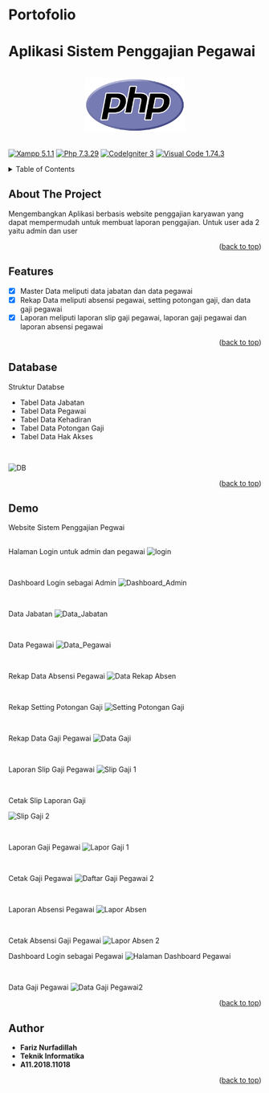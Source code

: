# Portofolio
# Aplikasi Sistem Penggajian Pegawai 

<br>

<div align="center">
    <a href=""><img src="/Images/php.png" width="200" hegiht="200" alt="Udinus" title="Optional title"></a>
</div>
<a name="readme-top"></a>
<br>

[![Xampp 5.1.1](https://img.shields.io/badge/xampp-5.1.1-orange.svg)]()
[![Php 7.3.29](https://img.shields.io/badge/php-7.3.29-blue.svg)]()
[![CodeIgniter 3](https://img.shields.io/badge/codeigniter-3-lightsalmon.svg)]()
[![Visual Code 1.74.3](https://img.shields.io/badge/visualcode-1.74.3-blue.svg)]()

<!-- TABLE OF CONTENTS -->
<details>
  <summary>Table of Contents</summary>
  <ol>
    <li><a href="#about-the-project">About The Project</a></li>
    <li><a href="#features">Features</a></li>
    <li><a href="#database"> Database </a></li> 
    <li><a href="#demo">Demo</a></li>
    <li><a href="#author">Author</a></li>
  </ol>
</details>

<!-- ABOUT THE PROJECT -->
## About The Project
Mengembangkan Aplikasi berbasis website penggajian karyawan yang dapat mempermudah untuk membuat laporan penggajian. Untuk user ada 2 yaitu admin dan user

<p align="right">(<a href="#readme-top">back to top</a>)</p>

<!-- FEATURES -->
## Features
- [x] Master Data meliputi data jabatan dan data pegawai
- [x] Rekap Data meliputi absensi pegawai, setting potongan gaji, dan data gaji pegawai
- [x] Laporan meliputi laporan slip gaji pegawai, laporan gaji pegawai dan laporan absensi pegawai

<p align="right">(<a href="#readme-top">back to top</a>)</p>

## Database
Struktur Databse

* Tabel Data Jabatan
* Tabel Data Pegawai
* Tabel Data Kehadiran
* Tabel Data Potongan Gaji
* Tabel Data Hak Akses

<br>

![DB](https://user-images.githubusercontent.com/87837561/212536711-78858bc9-cc6b-49f5-84d6-01e265aca5b9.png)


<p align="right">(<a href="#readme-top">back to top</a>)</p>

<!-- DEMO -->
## Demo

Website Sistem Penggajian Pegwai  
<br>

Halaman Login untuk admin dan pegawai
![login](https://user-images.githubusercontent.com/87837561/212535113-5ddc1835-c10d-4f66-a229-6f676c399c54.png)

<br>

Dashboard Login sebagai Admin
![Dashboard_Admin](https://user-images.githubusercontent.com/87837561/212535215-c577717e-6b7b-4cc7-823f-a2b31ff4aa2e.png)

<br>

Data Jabatan
![Data_Jabatan](https://user-images.githubusercontent.com/87837561/212535260-75d63ab7-13e6-4c4f-9212-b716b3abc7ad.png)

<br>

Data Pegawai
![Data_Pegawai](https://user-images.githubusercontent.com/87837561/212535274-b7804de1-1a3a-499e-b29f-df06a10ee7ce.png)

<br>

Rekap Data Absensi Pegawai
![Data Rekap Absen](https://user-images.githubusercontent.com/87837561/212535338-ca43f4d8-476f-45fc-95e0-599de4317f8a.png)

<br>

Rekap Setting Potongan Gaji
![Setting Potongan Gaji](https://user-images.githubusercontent.com/87837561/212535353-d0cfcfea-bb3e-4917-9911-e41913365e5e.png)

<br>

Rekap Data Gaji Pegawai
![Data Gaji](https://user-images.githubusercontent.com/87837561/212535387-101892ac-fb7f-4a24-93fe-25d39f8f69ad.png)

<br>

Laporan Slip Gaji Pegawai
![Slip Gaji 1](https://user-images.githubusercontent.com/87837561/212535410-9fbb589f-48fc-457b-bb1c-fc84cee8db84.png)

<br>

Cetak Slip Laporan Gaji

![Slip Gaji 2](https://user-images.githubusercontent.com/87837561/212535411-828a24b3-79ea-45fb-9894-30beb5dc3aae.png)

<br>

Laporan Gaji Pegawai
![Lapor Gaji 1](https://user-images.githubusercontent.com/87837561/212535460-03d5e83a-f2b0-47e7-8f54-0961d4b2f853.png)

<br>

Cetak Gaji Pegawai
![Daftar Gaji Pegawai 2](https://user-images.githubusercontent.com/87837561/212536540-a887b5c7-42e9-4c5c-b10e-945cd3b2ef7b.png)


<br>

Laporan Absensi Pegawai
![Lapor Absen](https://user-images.githubusercontent.com/87837561/212535577-aad7dba7-8e30-423c-8f9e-9af7ed372e33.png)

<br>

Cetak Absensi Gaji Pegawai
![Lapor Absen 2](https://user-images.githubusercontent.com/87837561/212535583-7d4408e2-2443-4e5e-9b5b-74f6797f2a56.png)

Dashboard Login sebagai Pegawai
![Halaman Dashboard Pegawai](https://user-images.githubusercontent.com/87837561/212535222-29c500c8-7458-42c1-8ade-a9122bf1ec80.png)

<br>

Data Gaji Pegawai
![Data Gaji Pegawai2](https://user-images.githubusercontent.com/87837561/212536105-bc8cc828-9644-460a-bcea-4c8323440a1f.png)

<p align="right">(<a href="#readme-top">back to top</a>)</p>

<!-- AUTHOR -->
## Author

* **Fariz Nurfadillah** 
* **Teknik Informatika**
* **A11.2018.11018** 

<p align="right">(<a href="#readme-top">back to top</a>)</p>
